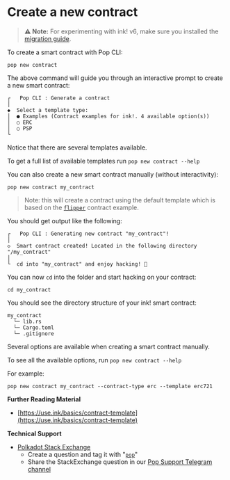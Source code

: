 # Create a new contract

> **⚠️ Note:** For experimenting with ink! v6, make sure you installed the [migration guide](./getting-started-with-inkv6.md).


To create a smart contract with Pop CLI:

```
pop new contract
```

The above command will guide you through an interactive prompt to create a new smart contract:

```
┌   Pop CLI : Generate a contract
│
◆  Select a template type: 
│  ● Examples (Contract examples for ink!. 4 available option(s))
│  ○ ERC 
│  ○ PSP 
└  
```

Notice that there are several templates available.&#x20;

To get a full list of available templates run `pop new contract --help`

You can also create a new smart contract manually (without interactivity):

```shell
pop new contract my_contract
```

> Note: this will create a contract using the default template which is based on the [`flipper`](https://use.ink/basics/contract-template) contract example.

You should get output like the following:

```
┌   Pop CLI : Generating new contract "my_contract"!
│
◇  Smart contract created! Located in the following directory "/my_contract"
│
└  cd into "my_contract" and enjoy hacking! 🚀
```

You can now `cd` into the folder and start hacking on your contract:

```shell
cd my_contract
```

You should see the directory structure of your ink! smart contract:

```
my_contract
  └─ lib.rs
  └─ Cargo.toml
  └─ .gitignore
```

Several options are available when creating a smart contract manually.

To see all the available options, run `pop new contract --help`

For example:

```
pop new contract my_contract --contract-type erc --template erc721
```

**Further Reading Material**

* [https://use.ink/basics/contract-template](https://use.ink/basics/contract-template)

**Technical Support**

* [Polkadot Stack Exchange](https://polkadot.stackexchange.com/)
  * Create a question and tag it with "[`pop`](https://substrate.stackexchange.com/tags/pop/info)"
  * Share the StackExchange question in our [Pop Support Telegram channel](https://t.me/pop\_support)
